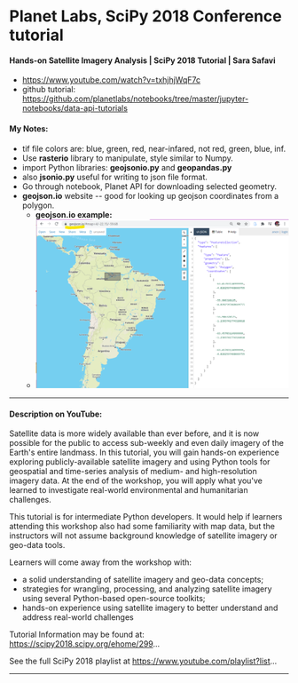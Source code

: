 # Planet Labs, SciPy 2018 Conference tutorial

#### Hands-on Satellite Imagery Analysis | SciPy 2018 Tutorial | Sara Safavi  
  * https://www.youtube.com/watch?v=txhjhjWqF7c  
  * github tutorial: https://github.com/planetlabs/notebooks/tree/master/jupyter-notebooks/data-api-tutorials  
  
#### My Notes: 
  * tif file colors are: blue, green, red, near-infared, not red, green, blue, inf.  
  * Use **rasterio** library to manipulate, style similar to Numpy.  
  * import Python libraries: **geojsonio.py** and **geopandas.py**    
  * also **jsonio.py** useful for writing to json file format.  
  * Go through notebook, Planet API for downloading selected geometry.  
  * **geojson.io** website -- good for looking up geojson coordinates from a polygon.   
     * **geojson.io example:** 
     * <img src="geojason.io_manaus.png" alt="geojson.io example" >  


---  

#### Description on YouTube:  
Satellite data is more widely available than ever before, and it is now possible for the public to access sub-weekly and even daily imagery of the Earth's entire landmass. In this tutorial, you will gain hands-on experience exploring publicly-available satellite imagery and using Python tools for geospatial and time-series analysis of medium- and high-resolution imagery data. At the end of the workshop, you will apply what you've learned to investigate real-world environmental and humanitarian challenges. 
 
 This tutorial is for intermediate Python developers. It would help if learners attending this workshop also had some familiarity with map data, but the instructors will not assume background knowledge of satellite imagery or geo-data tools. 
 
 Learners will come away from the workshop with: 
 - a solid understanding of satellite imagery and geo-data concepts; 
 - strategies for wrangling, processing, and analyzing satellite imagery using several Python-based open-source toolkits; 
 - hands-on experience using satellite imagery to better understand and address real-world challenges

Tutorial Information may be found at: https://scipy2018.scipy.org/ehome/299...

See the full SciPy 2018 playlist at https://www.youtube.com/playlist?list...

---  



